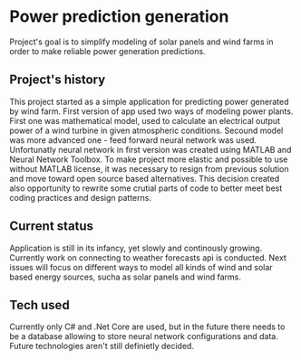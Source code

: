 # Power prediction generation

Project's goal is to simplify modeling of solar panels and wind farms in order to make reliable power generation predictions. 

## Project's history

This project started as a simple application for predicting power generated by wind farm. First version of app used two ways 
of modeling power plants. First one was mathematical model, used to calculate an electrical output power of a wind turbine in 
given atmospheric conditions. Secound model was more advanced one - feed forward neural network was used. Unfortunatly neural 
network in first version was created using MATLAB and Neural Network Toolbox. 
To make project more elastic and possible to use without MATLAB license, it was necessary to resign from previous solution and 
move toward open source based alternatives. This decision created also opportunity to rewrite some crutial parts of code to 
better meet best coding practices and design patterns.

## Current status

Application is still in its infancy, yet slowly and continously growing. Currently work on connecting to weather forecasts 
api is conducted. Next 
issues will focus on different ways to model all kinds of wind and solar based energy sources, sucha as solar panels and wind 
farms.  

## Tech used

Currently only C# and .Net Core are used, but in the future there needs to be a database allowing to store neural network 
configurations and data. Future technologies aren't still definietly decided. 


